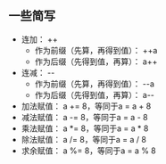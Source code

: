 ## 一些简写

- 连加： ++
    - 作为前缀（先算，再得到值）： ++a
    - 作为后缀（先得到值，再算）： a++
- 连减： --
    - 作为前缀（先算，再得到值）： --a
    - 作为后缀（先得到值，再算）： a--
- 加法赋值： a += 8，等同于a = a + 8
- 减法赋值： a -= 8，等同于a = a - 8
- 乘法赋值： a *= 8，等同于a = a * 8
- 除法赋值： a /= 8，等同于a = a / 8
- 求余赋值： a %= 8，等同于a = a % 8